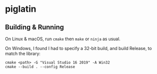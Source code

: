# piglatin

## Building & Running

On Linux & macOS, run `cmake` then `make` or `ninja` as usual.

On Windows, I found I had to specify a 32-bit build, and build Release, to match the library:
```shell script
cmake <path> -G "Visual Studio 16 2019" -A Win32
cmake --build . --config Release
```
